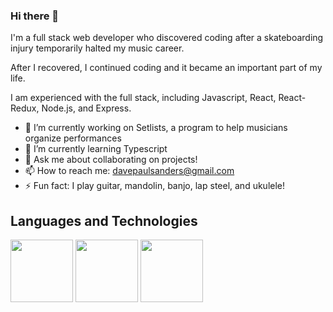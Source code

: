 ### Hi there 👋

I'm a full stack web developer who discovered coding after a skateboarding injury temporarily halted my music career.

 After I recovered, I continued coding and it became an important part of my life.
 
 I am experienced with the full stack, including Javascript, React, React-Redux, Node.js, and Express.

- 🔭 I’m currently working on Setlists, a program to help musicians organize performances
- 🌱 I’m currently learning Typescript
- 💬 Ask me about collaborating on projects!
- 📫 How to reach me: davepaulsanders@gmail.com
- ⚡ Fun fact: I play guitar, mandolin, banjo, lap steel, and ukulele!

## Languages and Technologies

<div style="display: flex, justify-content: center">
<img src="https://upload.wikimedia.org/wikipedia/commons/9/99/Unofficial_JavaScript_logo_2.svg" style="width: 100px"/>
<img src="https://upload.wikimedia.org/wikipedia/commons/a/a7/React-icon.svg" style="width: 100px"/>
<img src="https://upload.wikimedia.org/wikipedia/commons/b/b2/Bootstrap_logo.svg" style="width: 100px"/>
</div>
